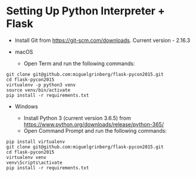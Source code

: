 # Setting Up Python Interpreter + Flask

* Install Git from https://git-scm.com/downloads. Current version - 2.16.3

* macOS

  * Open Term and run the following commands:
```
git clone git@github.com:miguelgrinberg/flask-pycon2015.git
cd flask-pycon2015
virtualenv -p python3 venv
source venv/bin/activate
pip install -r requirements.txt
```

* Windows

  * Install Python 3 (current version 3.6.5) from https://www.python.org/downloads/release/python-365/
  * Open Command Prompt and run the following commands:
```
pip install virtualenv
git clone git@github.com:miguelgrinberg/flask-pycon2015.git
cd flask-pycon2015
virtualenv venv
venv\Scripts\activate
pip install -r requirements.txt
```
